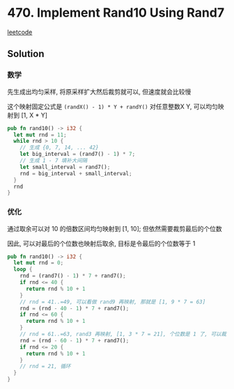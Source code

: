 # 470. Implement Rand10 Using Rand7

[leetcode](https://leetcode-cn.com/problems/implement-rand10-using-rand7/)

## Solution

### 数学

先生成出均匀采样, 将原采样扩大然后裁剪就可以, 但速度就会比较慢

这个映射固定公式是 `(randX() - 1) * Y + randY()` 对任意整数X Y, 可以均匀映射到 [1, X * Y]

```rs
pub fn rand10() -> i32 {
  let mut rnd = 11;
  while rnd > 10 {
    // 生成 {0, 7, 14, ... 42}
    let big_interval = (rand7() - 1) * 7;
    // 生成 1 - 7 填补大间隔
    let small_interval = rand7();
    rnd = big_interval + small_interval;
  }
  rnd
}

```

### 优化

通过取余可以对 10 的倍数区间均匀映射到 [1, 10]; 但依然需要裁剪最后的个位数

因此, 可以对最后的个位数也映射后取余, 目标是令最后的个位数等于 1

```rs
pub fn rand10() -> i32 {
  let mut rnd = 0;
  loop {
    rnd = (rand7() - 1) * 7 + rand7();
    if rnd <= 40 {
      return rnd % 10 + 1
    }
    // rnd = 41..=49, 可以看做 rand9 再映射, 那就是 [1, 9 * 7 = 63]
    rnd = (rnd - 40 - 1) * 7 + rand7();
    if rnd <= 60 {
      return rnd % 10 + 1
    }
    // rnd = 61..=63, rand3 再映射, [1, 3 * 7 = 21], 个位数是 1 了, 可以裁剪了
    rnd = (rnd - 60 - 1) * 7 + rand7();
    if rnd <= 20 {
      return rnd % 10 + 1
    }
    // rnd = 21, 循环
  }
}

```